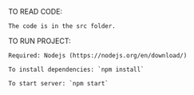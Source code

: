 TO READ CODE:

    The code is in the src folder.


TO RUN PROJECT:

    Required: Nodejs (https://nodejs.org/en/download/)

    To install dependencies: `npm install`  
    
    To start server: `npm start`
